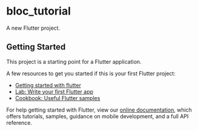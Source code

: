 # bloc_tutorial

A new Flutter project.

## Getting Started

This project is a starting point for a Flutter application.

A few resources to get you started if this is your first Flutter project:

- [Getting started with flutter](https://ayusch.com/getting-started-with-flutter-app-development/)
- [Lab: Write your first Flutter app](https://flutter.io/docs/get-started/codelab)
- [Cookbook: Useful Flutter samples](https://flutter.io/docs/cookbook)

For help getting started with Flutter, view our 
[online documentation](https://flutter.io/docs), which offers tutorials, 
samples, guidance on mobile development, and a full API reference.
